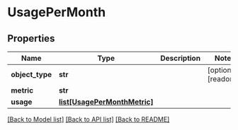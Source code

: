 # UsagePerMonth

## Properties
Name | Type | Description | Notes
------------ | ------------- | ------------- | -------------
**object_type** | **str** |  | [optional] [readonly] 
**metric** | **str** |  | 
**usage** | [**list[UsagePerMonthMetric]**](UsagePerMonthMetric.md) |  | 

[[Back to Model list]](../README.md#documentation-for-models) [[Back to API list]](../README.md#documentation-for-api-endpoints) [[Back to README]](../README.md)


